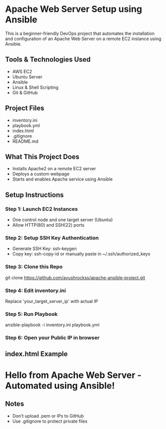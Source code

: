 # Apache Web Server Setup using Ansible

This is a beginner-friendly DevOps project that automates the installation and configuration of an Apache Web Server on a remote EC2 instance using Ansible.

## Tools & Technologies Used
- AWS EC2
- Ubuntu Server
- Ansible
- Linux & Shell Scripting
- Git & GitHub

## Project Files
- inventory.ini
- playbook.yml
- index.html
- .gitignore
- README.md

## What This Project Does
- Installs Apache2 on a remote EC2 server
- Deploys a custom webpage
- Starts and enables Apache service using Ansible

## Setup Instructions
### Step 1: Launch EC2 Instances
- One control node and one target server (Ubuntu)
- Allow HTTP(80) and SSH(22) ports

### Step 2: Setup SSH Key Authentication
- Generate SSH Key: ssh-keygen
- Copy key: ssh-copy-id or manually paste in ~/.ssh/authorized_keys

### Step 3: Clone this Repo
git clone https://github.com/ayushrockss/apache-ansible-project.git

### Step 4: Edit inventory.ini
Replace 'your_target_server_ip' with actual IP

### Step 5: Run Playbook
ansible-playbook -i inventory.ini playbook.yml

### Step 6: Open your Public IP in browser

## index.html Example
<!DOCTYPE html>
<html>
<head><title>My First DevOps Project</title></head>
<body><h1>Hello from Apache Web Server - Automated using Ansible!</h1></body>
</html>

## Notes
- Don't upload .pem or IPs to GitHub
- Use .gitignore to protect private files

